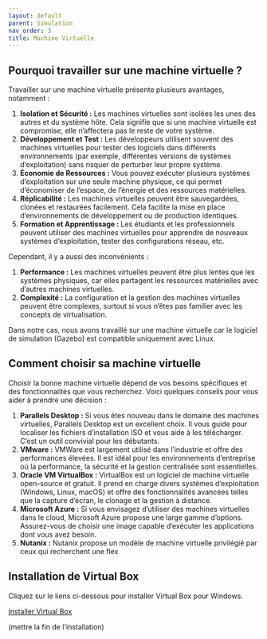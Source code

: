 ```yaml
---
layout: default
parent: Simulation
nav_order: 3
title: Machine Virtuelle
---
```


## Pourquoi travailler sur une machine virtuelle ?

Travailler sur une machine virtuelle présente plusieurs avantages, notamment :

1. **Isolation et Sécurité :** Les machines virtuelles sont isolées les unes des autres et du système hôte. Cela signifie que si une machine virtuelle est compromise, elle n’affectera pas le reste de votre système.
2. **Développement et Test :** Les développeurs utilisent souvent des machines virtuelles pour tester des logiciels dans différents environnements (par exemple, différentes versions de systèmes d’exploitation) sans risquer de perturber leur propre système.
3. **Économie de Ressources :** Vous pouvez exécuter plusieurs systèmes d’exploitation sur une seule machine physique, ce qui permet d’économiser de l’espace, de l’énergie et des ressources matérielles.
4. **Réplicabilité :** Les machines virtuelles peuvent être sauvegardées, clonées et restaurées facilement. Cela facilite la mise en place d’environnements de développement ou de production identiques.
5. **Formation et Apprentissage :** Les étudiants et les professionnels peuvent utiliser des machines virtuelles pour apprendre de nouveaux systèmes d’exploitation, tester des configurations réseau, etc.

Cependant, il y a aussi des inconvénients :

1. **Performance :** Les machines virtuelles peuvent être plus lentes que les systèmes physiques, car elles partagent les ressources matérielles avec d’autres machines virtuelles.
2. **Complexité :** La configuration et la gestion des machines virtuelles peuvent être complexes, surtout si vous n’êtes pas familier avec les concepts de virtualisation.

Dans notre cas, nous avons travaillé sur une machine virtuelle car le logiciel de simulation (Gazebo) est compatible uniquement avec Linux.

## Comment choisir sa machine virtuelle
  
Choisir la bonne machine virtuelle dépend de vos besoins spécifiques et des fonctionnalités que vous recherchez. Voici quelques conseils pour vous aider à prendre une décision :

1. **Parallels Desktop :** Si vous êtes nouveau dans le domaine des machines virtuelles, Parallels Desktop est un excellent choix. Il vous guide pour localiser les fichiers d’installation ISO et vous aide à les télécharger. C’est un outil convivial pour les débutants.
2. **VMware :** VMWare est largement utilisé dans l’industrie et offre des performances élevées. Il est idéal pour les environnements d’entreprise où la performance, la sécurité et la gestion centralisée sont essentielles.
3. **Oracle VM VirtualBox :** VirtualBox est un logiciel de machine virtuelle open-source et gratuit. Il prend en charge divers systèmes d’exploitation (Windows, Linux, macOS) et offre des fonctionnalités avancées telles que la capture d’écran, le clonage et la gestion à distance.
4. **Microsoft Azure :** Si vous envisagez d’utiliser des machines virtuelles dans le cloud, Microsoft Azure propose une large gamme d’options. Assurez-vous de choisir une image capable d’exécuter les applications dont vous avez besoin.
5. **Nutanix :** Nutanix propose un modèle de machine virtuelle privilégié par ceux qui recherchent une flex

## Installation de Virtual Box

Cliquez sur le liens ci-dessous pour installer Virtual Box pour Windows.

[Installer Virtual Box](https://download.virtualbox.org/virtualbox/7.0.14/VirtualBox-7.0.14-161095-Win.exe)

(mettre la fin de l'installation)

